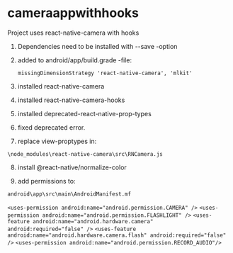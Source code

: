 # cameraappwithhooks

Project uses react-native-camera with hooks

1. Dependencies need to be installed with --save -option

2. added to android/app/build.grade -file:

   `missingDimensionStrategy 'react-native-camera', 'mlkit'`

3. installed react-native-camera
4. installed react-native-camera-hooks
5. installed deprecated-react-native-prop-types
6. fixed deprecated error.
7. replace view-proptypes in:

`\node_modules\react-native-camera\src\RNCamera.js`

8. install @react-native/normalize-color

9. add permissions to:

`android\app\src\main\AndroidManifest.mf`

`<uses-permission android:name="android.permission.CAMERA" />`
`<uses-permission android:name="android.permission.FLASHLIGHT" />`
`<uses-feature android:name="android.hardware.camera" android:required="false" />`
`<uses-feature android:name="android.hardware.camera.flash" android:required="false" />`
`<uses-permission android:name="android.permission.RECORD_AUDIO"/>`


